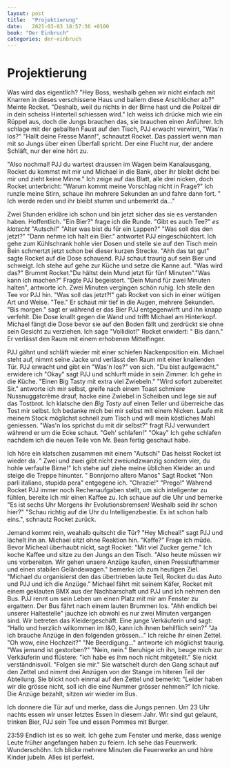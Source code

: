 ```yaml
---
layout: post
title:  "Projektierung"
date:   2021-03-03 18:57:36 +0100
book: "Der Einbruch"
categories: der-einbruch
---
```


# Projektierung
Was wird das eigentlich? "Hey Boss, weshalb gehen wir nicht einfach mit Knarren in dieses verschissene Haus und ballern diese Arschlöcher ab?" Meinte Rocket. "Deshalb, weil du nichts in der Birne hast und die Polizei dir in dein scheiss Hinterteil schiessen wird." Ich weiss ich drücke mich wie ein Rüppel aus, doch die Jungs brauchen das, sie brauchen einen Anführer. Ich schlage mit der geballten Faust auf den Tisch, PJJ erwacht verwirrt, "Was'n los?" "Hallt deine Fresse Mann!", schnautzt Rocket. Das passiert wenn man mit so Jungs über einen Überfall spricht. Der eine Flucht nur, der andere Schläft, nur der eine hört zu.

"Also nochmal! PJJ du wartest draussen im Wagen beim Kanalausgang, Rocket du kommst mit mir und Michael in die Bank, aber ihr bleibt dicht bei mir und zieht keine Minne." Ich zeige auf das Blatt, alle drei nicken, doch Rocket unterbricht: "Warum kommt meine Vorschlag nicht in Frage?" Ich runzle meine Stirn, schaue ihn mehrere Sekunden an und fahre dann fort. " Ich werde reden und ihr bleibt stumm und unbemerkt da…"

Zwei Stunden erkläre ich schon und bin jetzt sicher das sie es verstanden haben. Hoffentlich. "Ein Bier?" frage ich die Runde. "Gibt es auch Tee?" *es klatscht* "Autschi!" "Alter was bist du für ein Lappen?" "Was soll das den jetzt?" "Dann nehme ich halt ein Bier." antwortet PJJ eingeschüchtert. Ich gehe zum Kühlschrank hohle vier Dosen und stelle sie auf den Tisch mein Bein schmertzt jetzt schon bei dieser kurzen Strecke. "Ahh das tat gut" sagte Rocket auf die Dose schauend. PJJ schaut traurig auf sein Bier und schweigt. Ich stehe auf gehe zur Küche und setze die Kanne auf. "Was wird das?" Brummt Rocket."Du hältst dein Mund jetzt für fünf Minuten"."Was kann ich machen?" Fragte PJJ begeistert. "Dein Mund für zwei Minuten halten", antworte ich. Zwei Minuten vergingen schön ruhig. Ich stelle den Tee vor PJJ hin. "Was soll das jetzt?!" gab Rocket von sich in einer wütigen Art und Weise. "Tee." Er schaut mir tief in die Augen, mehrere Sekunden. "Bis morgen." sagt er während er das Bier PJJ entgegenwirft und ihn knapp verfehlt. Die Dose knallt gegen die Wand und trifft Michael am Hinterkopf. Michael fängt die Dose bevor sie auf den Boden fällt und zerdrückt sie ohne sein Gesicht zu verziehen. Ich sage "Vollidiot!" Rocket erwidert: " Bis dann."  Er verlässt den Raum mit einem erhobenen Mittelfinger.

PJJ gähnt und schläft wieder mit einer schiefen Nackenposition ein. Michael steht auf, nimmt seine Jacke und verlässt den Raum mit einer knallenden Tür. PJJ erwacht und gibt ein "Was'n los?" von sich. "Du bist aufgewacht." erwidere ich "Okay" sagt PJJ und schlurft müde in sein Zimmer. Ich gehe in die Küche. "Einen Big Tasty mit extra viel Zwiebeln." "Wird sofort zubereitet Sir." antworte ich mir selbst, greife nach einem Toast schmiere Nussnuggatcrème drauf, hacke eine Zwiebel in Scheiben und lege sie auf das Tostbrot. Ich klatsche den *Big Tasty* auf einen Teller und überreiche das Tost mir selbst. Ich bedanke mich bei mir selbst mit einem Nicken. Laufe mit meinem Stock möglichst schnell zum Tisch und will mein köstliches Mahl geniessen.
"Was'n los sprichst du mit dir selbst?" fragt PJJ verwundert während er um die Ecke schaut. "Geh' schlafen!" "Okay" Ich gehe schlafen nachdem ich die neuen Teile von Mr. Bean fertig geschaut habe.

Ich höre ein klatschen zusammen mit einem "Autschi" Das heisst Rocket ist wieder da. " Zwei und zwei gibt nicht zweiundzwanzig sondern vier, du hohle verfaulte Birne!" Ich stehe auf ziehe meine üblichen Kleider an und steige die Treppe hinunter. " Bonnjorno altero Manos" Sagt Rocket "Non parli italiano, stupida pera" entgegene ich. "Chrazie!" "Prego!" Während Rocket PJJ immer noch Rechenaufgaben stellt, um sich inteligenter zu fühlen, bereite ich mir einen Kaffee zu. Ich schaue auf die Uhr und bemerke "Es ist sechs Uhr Morgens ihr Evolutionsbremsen! Weshalb seid ihr schon hier?" "Schau richtig auf die Uhr du Intelligenzbestie. Es ist schon halb eins.", schnautz Rocket zurück.

Jemand kommt rein, weahalb quitscht die Tür? "Hey Micheal!" sagt PJJ und lächelt ihn an. Michael sitzt ohne Reaktion hin. "Kaffe?" Frage ich müde. Bevor Micheal überhaubt nickt, sagt Rocket: "Mit viel Zucker gerne." Ich koche Kaffee und sitze zu den Jungs an den Tisch. "Also heute müssen wir uns vorbereiten. Wir gehen unsere Anzüge kaufen, einen Presslufthammer und einen stabilen Geländewagen." bemerke ich zum heutigen Ziel. "Michael du organisierst den das übertrieben laute Teil, Rocket du das Auto und PJJ und ich die Anzüge." Michael fährt mit seinem Käfer, Rocket mit einem geklauten BMX aus der Nachbarschaft und PJJ und ich nehmen den Bus. PJJ rennt um sein Leben um einen Platz mit mir am Fenster zu ergattern. Der Bus fährt nach einem lauten Brummen los. "Ahh endlich bei unserer Haltestelle" jauchze ich obwohl es nur zwei Minuten vergangen sind. Wir betreten das Kleidergeschäft. Eine junge Verkäuferin und sagt: "Hallo und herzlich wilkommen im I&O, kann ich ihnen behilflich sein?" "Ja ich brauche Anzüge in den folgenden grössen…" Ich reiche ihr einen Zettel. "Oh wow, eine Hochzeit?" "Ne Beerdigung…" antworte ich möglichst traurig. "Was jemand ist gestorben?" "Nein, nein." Beruhige ich ihn, beuge mich zur Verkäuferin und flüstere: "Ich habe es ihm noch nicht mitgeteilt." Sie nickt verständnisvoll. "Folgen sie mir." Sie watschelt durch den Gang schaut auf den Zettel und nimmt drei Anzügen von der Stange im hiteren Teil der Abteilung. Sie blickt noch einmal auf den Zettel und bemerkt: "Leider haben wir die grösse nicht, soll ich die eine Nummer grösser nehmen?" Ich nicke. Die Anzüge bezahlt, sitzen wir wieder im Bus.

Ich donnere die Tür auf und merke, dass die Jungs pennen. Um 23 Uhr nachts essen wir unser letztes Essen in diesem Jahr. Wir sind gut gelaunt, trinken Bier, PJJ sein Tee und essen Pommes mit Burger.  

23:59 Endlich ist es so weit. Ich gehe zum Fenster und merke, dass wenige Leute früher angefangen haben zu feiern. Ich sehe das Feuerwerk. Wunderschöhn. Ich blicke mehrere Minuten die Feuerwerke an und höre Kinder jubeln. Alles ist perfekt.

